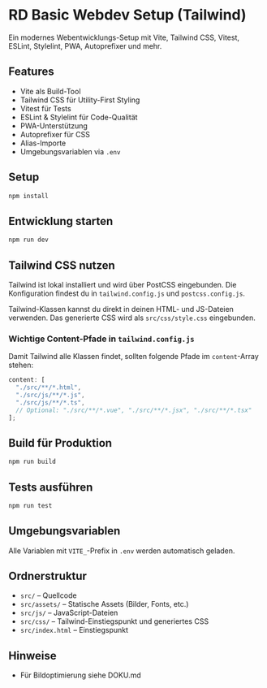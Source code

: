 # RD Basic Webdev Setup (Tailwind)

Ein modernes Webentwicklungs-Setup mit Vite, Tailwind CSS, Vitest, ESLint, Stylelint, PWA, Autoprefixer und mehr.

## Features

- Vite als Build-Tool
- Tailwind CSS für Utility-First Styling
- Vitest für Tests
- ESLint & Stylelint für Code-Qualität
- PWA-Unterstützung
- Autoprefixer für CSS
- Alias-Importe
- Umgebungsvariablen via `.env`

## Setup

```bash
npm install
```

## Entwicklung starten

```bash
npm run dev
```

## Tailwind CSS nutzen

Tailwind ist lokal installiert und wird über PostCSS eingebunden. Die Konfiguration findest du in `tailwind.config.js` und `postcss.config.js`.

Tailwind-Klassen kannst du direkt in deinen HTML- und JS-Dateien verwenden. Das generierte CSS wird als `src/css/style.css` eingebunden.

### Wichtige Content-Pfade in `tailwind.config.js`

Damit Tailwind alle Klassen findet, sollten folgende Pfade im `content`-Array stehen:

```js
content: [
  "./src/**/*.html",
  "./src/js/**/*.js",
  "./src/js/**/*.ts",
  // Optional: "./src/**/*.vue", "./src/**/*.jsx", "./src/**/*.tsx"
];
```

## Build für Produktion

```bash
npm run build
```

## Tests ausführen

```bash
npm run test
```

## Umgebungsvariablen

Alle Variablen mit `VITE_`-Prefix in `.env` werden automatisch geladen.

## Ordnerstruktur

- `src/` – Quellcode
- `src/assets/` – Statische Assets (Bilder, Fonts, etc.)
- `src/js/` – JavaScript-Dateien
- `src/css/` – Tailwind-Einstiegspunkt und generiertes CSS
- `src/index.html` – Einstiegspunkt

## Hinweise

- Für Bildoptimierung siehe DOKU.md
